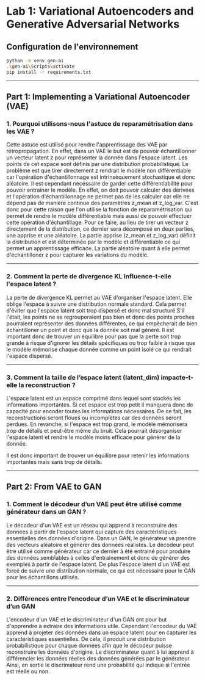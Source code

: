 # Lab 1: Variational Autoencoders and Generative Adversarial Networks

## Configuration de l'environnement

```bash
python -m venv gen-ai
.\gen-ai\Scripts\activate
pip install -r requirements.txt
```

---

## Part 1: Implementing a Variational Autoencoder (VAE)


### 1. Pourquoi utilisons-nous l'astuce de reparamétrisation dans les VAE ?

Cette astuce est utilisé pour rendre l'apprentissage des VAE par rétropropagation. En effet, dans un VAE le but est de pouvoir échantillonner un vecteur latent z pour représenter la donnée dans l'espace latent. Les points de cet espace sont définis par une distribution probabilistique. Le problème est que tirer directement z rendrait le modèle non différentiable car l'opération d'échantillonnage est intrinsèquement stochastique et donc aléatoire. Il est cependant nécessaire de garder cette différentiabilité pour pouvoir entrainer le modèle. En effet, on doit pouvoir calculer des dérivées et l'opération d'échantillonnage ne permet pas de les calculer car elle ne dépend pas de manière continue des paramètres z_mean et z_log_var. C'est donc pour cette raison que l'on utilise la fonction de reparamétrisation qui permet de rendre le modèle différentiable mais aussi de pouvoir effectuer cette opération d'échantillage. Pour ce faire, au lieu de tirer un vecteur z directement de la distribution, ce dernier sera décomposé en deux parties, une apprise et une aléatoire. La partie apprise (z_mean et z_log_var) définit la distribution et est déterminée par le modèle et différentiable ce qui permet un apprentissage efficace. La partie aléatoire quant à elle permet d'échantilloner z pour capturer les variations du modèle.

--- 

###  2. Comment la perte de divergence KL influence-t-elle l'espace latent ?

La perte de divergence KL permet au VAE d'organiser l'espace latent. Elle oblige l'espace à suivre une distribution normale standard. Cela permet d'éviter que l'espace latent soit trop dispersé et donc mal structuré.S'il l'était, les points ne se regrouperaient pas bien et donc des points proches pourraient représenter des données différentes, ce qui empêcherait de bien échantilloner un point et donc que la donnée soit mal généré. Il est important donc de trouver un équilibre pour pas que la perte soit trop grande à risque d'ignorer les détails spécifiques ou trop faible à risque que le modèle mémorise chaque donnée comme un point isolé ce qui rendrait l'espace dispersé. 

---
### 3. Comment la taille de l’espace latent (latent_dim) impacte-t-elle la reconstruction ?

L'espace latent est un espace comprimé dans lequel sont stockés les informations importantes. Si cet espace est trop petit il manquera donc de capacité pour encoder toutes les informations nécessaires. De ce fait, les reconstructions seront floues ou incomplètes car des données seront perdues. En revanche, si l'espace est trop grand, le modèle mémorisera trop de détails et peut-être même du bruit. Cela pourrait désorganiser l'espace latent et rendre le modèle moins efficace pour générer de la donnée.

Il est donc important de trouver un équilibre pour retenir les informations importantes mais sans trop de détails.

---

## Part 2: From VAE to GAN

### 1. Comment le décodeur d’un VAE peut être utilisé comme générateur dans un GAN ?

Le décodeur d'un VAE est un réseau qui apprend à reconstruire des données à partir de l'espace latent qui capture des caractéristiques essentielles des données d'origine. Dans un GAN, le générateur va prendre des vecteurs aléatoire et générer des données réalistes. Le décodeur peut être utilisé comme générateur car ce dernier à été entrainé pour produire des données semblables à celles d'entrainement et donc de générer des exemples à partir de l'espace latent. De plus l'espace latent d'un VAE est forcé de suivre une distribution normale, ce qui est nécessaire pour le GAN pour les échantillons utilisés. 

---

### 2. Différences entre l’encodeur d’un VAE et le discriminateur d’un GAN

L'encodeur d'un VAE et le discriminateur d'un GAN ont pour but d'apprendre à extraire des informations utile. Cependant l'encodeur du VAE apprend à projeter des données dans un espace latent pour en capturer les caractéristiques essentielles. De cela, il produit une distribution probabilistique pour chaque données afin que le décodeur puisse reconstruire les données d'origine. Le discriminateur quant à lui apprend à différencier les données réelles des données générées par le générateur. Ainsi, en sortie le discrimateur rend une probabilité qui indique si l'entrée est réelle ou non.